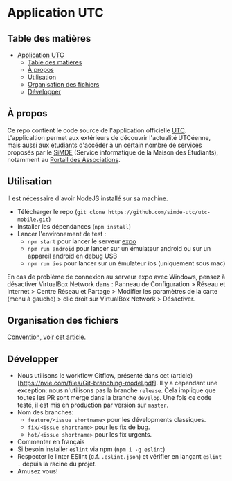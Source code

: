 # Application UTC

## Table des matières
- [Application UTC](#Application-UTC)
	- [Table des matières](#Table-des-mati%C3%A8res)
	- [À propos](#%C3%80-propos)
	- [Utilisation](#Utilisation)
	- [Organisation des fichiers](#Organisation-des-fichiers)
	- [Développer](#D%C3%A9velopper)
## À propos

Ce repo contient le code source de l'application officielle [UTC](https://www.utc.fr). L'applicaltion permet aux extérieurs de découvrir l'actualité UTCéenne, mais aussi aux étudiants d'accéder à un certain nombre de services proposés par le [SiMDE](https://assos.utc.fr/simde) (Service informatique de la Maison des Étudiants), notamment au [Portail des Associations](https://assos.utc.fr).


## Utilisation

Il est nécessaire d'avoir NodeJS installé sur sa machine.
* Télécharger le repo (`git clone https://github.com/simde-utc/utc-mobile.git`)
* Installer les dépendances (`npm install`)
* Lancer l'environement de test :
	* `npm start` pour lancer le serveur [expo](https://expo.io/tools)
	* `npm run android` pour lancer sur un émulateur android ou sur un appareil android en debug USB
	* `npm run ios` pour lancer sur un émulateur ios (uniquement sous mac)


En cas de problème de connexion au serveur expo avec Windows, pensez à désactiver VirtualBox Network dans : Panneau de Configuration > Réseau et Internet > Centre Réseau et Partage > Modifier les paramètres de la carte (menu à gauche) > clic droit sur VirtualBox Network > Désactiver.


## Organisation des fichiers

[Convention, voir cet article.](https://medium.com/@alexmngn/how-to-better-organize-your-react-applications-2fd3ea1920f1)

## Développer

- Nous utilisons le workflow Gitflow, présenté dans cet (article)[https://nvie.com/files/Git-branching-model.pdf]. Il y a cependant une exception: nous n'utilisons pas la branche `release`. Cela implique que toutes les PR sont merge dans la branche `develop`. Une fois ce code testé, il est mis en production par version sur `master`.
- Nom des branches:
  * `feature/<issue shortname>` pour les dévelopments classiques.
  * `fix/<issue shortname>` pour les fix de bug.
  * `hot/<issue shortname>` pour les fix urgents.
- Commenter en français
- Si besoin installer `eslint` via npm (`npm i -g eslint`)
- Respecter le linter ESlint (c.f. `.eslint.json`) et vérifier en lançant `eslint .` depuis la racine du projet. 
- Amusez vous!